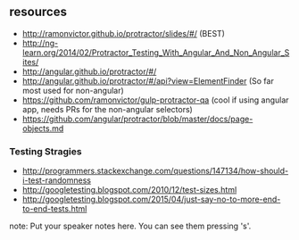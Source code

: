 ##  resources

- http://ramonvictor.github.io/protractor/slides/#/ (BEST)
- http://ng-learn.org/2014/02/Protractor_Testing_With_Angular_And_Non_Angular_Sites/
- http://angular.github.io/protractor/#/
- http://angular.github.io/protractor/#/api?view=ElementFinder (So far most used for non-angular)
- https://github.com/ramonvictor/gulp-protractor-qa (cool if using angular app, needs PRs for the non-angular selectors)
- https://github.com/angular/protractor/blob/master/docs/page-objects.md

### Testing Stragies
- http://programmers.stackexchange.com/questions/147134/how-should-i-test-randomness
- http://googletesting.blogspot.com/2010/12/test-sizes.html
- http://googletesting.blogspot.com/2015/04/just-say-no-to-more-end-to-end-tests.html

note:
    Put your speaker notes here.
    You can see them pressing 's'.

